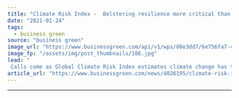```yaml
---
title: "Climate Risk Index -  Bolstering resilience more critical than ever as climate impacts escalate"
date: "2021-01-24"
tags: 
  - business green
source: "business green"
image_url: "https://www.businessgreen.com/api/v1/wps/08e3dd7/6e756fa7-47d6-4cc0-856d-b94debacc62e/10/Hurricane-Harvey-impact-185x114.jpg"
image_fp: "/assets/img/post_thumbnails/106.jpg"
lead: "
 Calls come as Global Climate Risk Index estimates climate change has taken 475, 000 lives and incurred $2.56tr of economic damages between 2000 and 2019 ..."
article_url: "https://www.businessgreen.com/news/4026195/climate-risk-index-bolstering-resilience-critical-climate-impacts-escalate"
---
```


---
